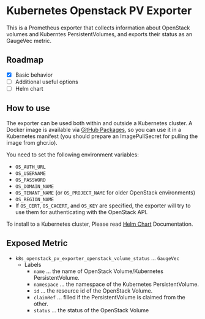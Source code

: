 # Kubernetes Openstack PV Exporter

This is a Prometheus exporter that collects information about OpenStack volumes and Kuberntes PersistentVolumes,
and exports their status as an GaugeVec metric.

## Roadmap

- [x] Basic behavior
- [ ] Additional useful options
- [ ] Helm chart

## How to use

The exporter can be used both within and outside a Kubernetes cluster.
A Docker image is available via [GitHub Packages](https://github.com/Drumato?tab=packages&repo_name=k8s-openstack-pv-exporter),
so you can use it in a Kubernetes manifest (you should prepare an ImagePullSecret for pulling the image from ghcr.io).

You need to set the following environment variables:

- `OS_AUTH_URL`
- `OS_USERNAME`
- `OS_PASSWORD`
- `OS_DOMAIN_NAME`
- `OS_TENANT_NAME` (or `OS_PROJECT_NAME` for older OpenStack environments)
- `OS_REGION_NAME`
- If `OS_CERT`, `OS_CACERT`, and `OS_KEY` are specified, the exporter will try to use them for authenticating with the OpenStack API.

To install to a Kubernetes cluster, Please read [Helm Chart](#./helm/README.md) Documentation.

## Exposed Metric

- `k8s_openstack_pv_exporter_openstack_volume_status` ... `GaugeVec`
  - Labels
    - `name` ... the name of OpenStack Volume/Kubernetes PersistentVolume.
    - `namespace` ... the namespace of the Kubernetes PersistentVolume.
    - `id` ... the resource id of the OpenStack Volume.
    - `claimRef` ... filled if the PersistentVolume is claimed from the other.
    - `status` ... the status of the OpenStack Volume

